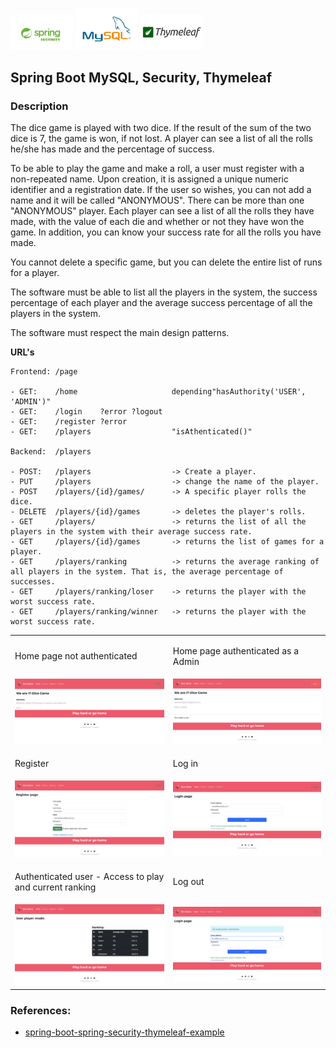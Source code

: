 
<p float="left">
  <img src="src/main/resources/readme/readmeImages/springSecurity.png" width="100" />
  <img src="src/main/resources/readme/readmeImages/mysql.png" width="100" />
  <img src="src/main/resources/readme/readmeImages/thymeleaf.png" width="100" />
</p>

## Spring Boot MySQL, Security, Thymeleaf

### Description
The dice game is played with two dice. If the result of the sum of the two dice is 7, the game is won, if not lost. A player can see a list of all the rolls he/she has made and the percentage of success.

To be able to play the game and make a roll, a user must register with a non-repeated name. Upon creation, it is assigned a unique numeric identifier and a registration date. If the user so wishes, you can not add a name and it will be called "ANONYMOUS". There can be more than one "ANONYMOUS" player.
Each player can see a list of all the rolls they have made, with the value of each die and whether or not they have won the game. In addition, you can know your success rate for all the rolls you have made.

You cannot delete a specific game, but you can delete the entire list of runs for a player.

The software must be able to list all the players in the system, the success percentage of each player and the average success percentage of all the players in the system.

The software must respect the main design patterns.

**URL's** 

    Frontend: /page

    - GET:    /home                     depending"hasAuthority('USER', 'ADMIN')"
    - GET:    /login    ?error ?logout
    - GET:    /register ?error
    - GET:    /players                  "isAthenticated()"

    Backend:  /players

    - POST:   /players                  -> Create a player.
    - PUT     /players                  -> change the name of the player.
    - POST    /players/{id}/games/      -> A specific player rolls the dice.
    - DELETE  /players/{id}/games       -> deletes the player's rolls.
    - GET     /players/                 -> returns the list of all the players in the system with their average success rate.
    - GET     /players/{id}/games       -> returns the list of games for a player.
    - GET     /players/ranking          -> returns the average ranking of all players in the system. That is, the average percentage of successes.
    - GET     /players/ranking/loser    -> returns the player with the worst success rate.
    - GET     /players/ranking/winner   -> returns the player with the worst success rate.


<table>
 <tr>
    <td><p>Home page not authenticated</p></td>
    <td><p>Home page authenticated as a Admin</p></td>
 </tr>
 <tr>
    <td> 
    <img src="src/main/resources/readme/screenShotProject/home_notAuthorize.png" alt="Italian 404">
    </td>
    <td>
    <img src="src/main/resources/readme/screenShotProject/home_admin.png" alt="Italian 500">
    </td>
 </tr>

 <tr>
    <td><p>Register</p></td>
    <td><p>Log in</p></td>
 </tr>
 <tr>
    <td> 
    <img src="src/main/resources/readme/screenShotProject/register.png" alt="Italian 404">
    </td>
    <td>
    <img src="src/main/resources/readme/screenShotProject/login.png" alt="Italian 500">
    </td>
 </tr> 

<tr>
    <td><p>Authenticated user - Access to play and current ranking</p></td>
    <td><p>Log out</p></td>
 </tr>
 <tr>
    <td> 
    <img src="src/main/resources/readme/screenShotProject/athenticated_players.png" alt="Italian 404">
    </td>
    <td>
    <img src="src/main/resources/readme/screenShotProject/logout.png" alt="Italian 500">
    </td>
 </tr>






</table>



### References:
- [spring-boot-spring-security-thymeleaf-example](https://mkyong.com/spring-boot/spring-boot-spring-security-thymeleaf-example/)


